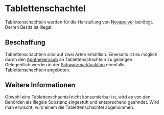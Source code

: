 # Tablettenschachtel

Tablettenschachteln werden für die Herstellung von [Novapulver](../../pages/bmt/novapulver.md) benötigt. Derren Besitz ist illegal.

## Beschaffung
Tablettenschachteln sind auf zwei Arten erhältlich. Einerseits ist es möglich durch den [Apothekenraub](../../pages/fraktionen/apothekenraub.md) an Tablettenschachteln zu gelangen. Gelegentlich werden in der [Schwarzmarktauktion](../../pages/orte/schwarzmarkt.md) ebenfalls Tablettenschachteln angeboten.  

## Weitere Informationen
Obwohl eine Tablettenschachtel nicht konsumierbar ist, wird es von den Behörden als illegale Substanz eingestuft und entsprechend geahndet. Wird man erwischt, wird einem die Tablettenschachtel abgenommen.
